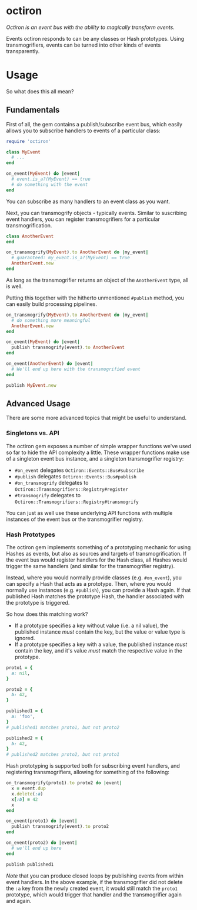 # octiron

*Octiron is an event bus with the ability to magically transform events.*

Events octiron responds to can be any classes or Hash prototypes. Using
transmogrifiers, events can be turned into other kinds of events
transparently.

# Usage

So what does this all mean?

## Fundamentals

First of all, the gem contains a publish/subscribe event bus, which easily
allows you to subscribe handlers to events of a particular class:

```ruby
require 'octiron'

class MyEvent
  # ...
end

on_event(MyEvent) do |event|
  # event.is_a?(MyEvent) == true
  # do something with the event
end
```

You can subscribe as many handlers to an event class as you want.

Next, you can transmogrify objects - typically events. Similar to suscribing
event handlers, you can register transmogrifiers for a particular
transmogrification.

```ruby
class AnotherEvent
end

on_transmogrify(MyEvent).to AnotherEvent do |my_event|
  # guaranteed: my_event.is_a?(MyEvent) == true
  AnotherEvent.new
end
```

As long as the transmogrifier returns an object of the `AnotherEvent` type,
all is well.

Putting this together with the hitherto unmentioned `#publish` method, you can
easily build processing pipelines.

```ruby
on_transmogrify(MyEvent).to AnotherEvent do |my_event|
  # do something more meaningful
  AnotherEvent.new
end

on_event(MyEvent) do |event|
  publish transmogrify(event).to AnotherEvent
end

on_event(AnotherEvent) do |event|
  # We'll end up here with the transmogrified event
end

publish MyEvent.new
```

## Advanced Usage

There are some more advanced topics that might be useful to understand.

### Singletons vs. API

The octiron gem exposes a number of simple wrapper functions we've used so far
to hide the API complexity a little. These wrapper functions make use of a
singleton event bus instance, and a singleton transmogrifier registry:

- `#on_event` delegates `Octiron::Events::Bus#subscribe`
- `#publish` delegates `Octiron::Events::Bus#publish`
- `#on_transmogrify` delegates to `Octiron::Transmogrifiers::Registry#register`
- `#transmogrify` delegates to `Octiron::Transmogrifiers::Registry#transmogrify`

You can just as well use these underlying API functions with multiple instances
of the event bus or the transmogrifier registry.

### Hash Prototypes

The octiron gem implements something of a prototyping mechanic for using Hashes
as events, but also as sources and targets of transmogrification. If the event
bus would register handlers for the Hash class, all Hashes would trigger the
same handlers (and similar for the transmogrifier registry).

Instead, where you would normally provide classes (e.g. `#on_event`), you can
specify a Hash that acts as a prototype. Then, where you would normally use
instances (e.g. `#publish`), you can provide a Hash again. If that published
Hash matches the prototype Hash, the handler associated with the prototype is
triggered.

So how does this matching work?

- If a prototype specifies a key without value (i.e. a nil value), the published
  instance *must* contain the key, but the value or value type is ignored.
- If a prototype specifies a key with a value, the published instance *must*
  contain the key, and it's value *must* match the respective value in the
  prototype.

```ruby
proto1 = {
  a: nil,
}

proto2 = {
  b: 42,
}

published1 = {
  a: 'foo',
}
# published1 matches proto1, but not proto2

published2 = {
  b: 42,
}
# published2 matches proto2, but not proto1
```

Hash prototyping is supported both for subscribing event handlers, and
registering transmogrifiers, allowing for something of the following:

```ruby
on_transmogrify(proto1).to proto2 do |event|
  x = event.dup
  x.delete(:a)
  x[:b] = 42
  x
end

on_event(proto1) do |event|
  publish transmogrify(event).to proto2
end

on_event(proto2) do |event|
  # we'll end up here
end

publish published1
```

*Note* that you can produce closed loops by publishing events from within event
handlers. In the above example, if the transmogrifier did not delete the `:a`
key from the newly created event, it would still match the `proto1` prototype,
which would trigger that handler and the transmogrifier again and again.
